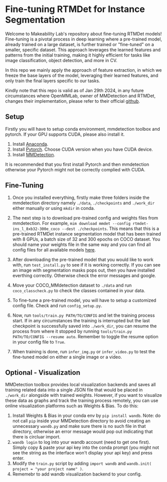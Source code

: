# Fine-tuning RTMDet for Instance Segmentation

Welcome to Makeability Lab's repository about fine-tuning RTMDet models! Fine-tuning is a pivotal process in deep learning where a pre-trained model, already trained on a large dataset, is further trained or "fine-tuned" on a smaller, specific dataset. This approach leverages the learned features and patterns from the initial training, making it highly efficient for tasks like image classification, object detection, and more in CV.

In this repo we mainly apply the approach of feature extraction, in which we freeze the base layers of the model, leveraging their learned features, and only train the final layers specific to our tasks.

Kindly note that this repo is valid as of Jan 29th 2024, in any future circumstances where OpenMMLab, owner of MMDetection and RTMDet, changes their implementation, please refer to their official [github](https://github.com/open-mmlab/mmdetection).

## Setup

Firstly you will have to setup conda environment, mmdetection toolbox and pytorch. If your GPU supports CUDA, please also install it.

1. Install [Anaconda](https://docs.anaconda.com/free/anaconda/install/index.html).
1. Install [Pytorch](https://pytorch.org/get-started/locally/). Choose CUDA version when you have CUDA device.
1. Install [MMDetection](https://mmdetection.readthedocs.io/en/latest/get_started.html).

It is recommended that you first install Pytorch and then mmdetection otherwise your Pytorch might not be correctly complied with CUDA.

## Fine-Tuning

1. Once you installed everything, firstly make three folders inside the mmdetection directory namely `./data`, `./checkpoints` and `./work_dir` either manually or using `mkdir` in conda.

1. The next step is to download pre-trained config and weights files from mmdetection. For example, `mim download mmdet --config rtmdet-ins_l_8xb32-300e_coco --dest ./checkpoints`. This means that this is a pre-trained RTMDet instance segmentation model that has been trained with 8 GPUs, a batch size of 32 and 300 epochs on COCO dataset. You should name your weights file in the same way and you can find all config files for all available models [here](https://github.com/open-mmlab/mmdetection/tree/main/configs).

1. After downloading the pre-trained model that you would like to work with, run `test_install.py` to see if it is working correctly. If you can see an image with segmentation masks pops out, then you have installed everthing correctly. Otherwise check the error messages and google.

1. Move your COCO_MMdetection dataset to `./data` and run `coco_classcheck.py` to check the classes contained in your data.

1. To fine-tune a pre-trained model, you will have to setup a customized config file. Check and run `config_setup.py`.

1. Now, run `tools/train.py PATH/TO/CONFIG` and let the training process start. If in any circumstances the training is interrupted but the last checkpoint is successfully saved into `./work_dir`, you can resume the process from where it stopped by running `tools/train.py PATH/TO/CONFIG --resume auto`. Remember to toggle the resume option in your config file to `True`.

1. When training is done, run `infer_img.py` or `infer_video.py` to test the fine-tuned model on either a single image or a video.

## Optional - Visualization

MMDetection toolbox provides local visualization backends and saves all training related data into a single JSON file that would be placed in `./work_dir` alongside with trained weights. However, if you want to visualize these data as graphs and track the training process remotely, you can use online visualization platforms such as Weights & Bias. To do this:

1. Install Weights & Bias in your conda env by `pip install wandb`. Note: do not call `pip` inside your MMDetection directory to avoid creating an unnecessary `wandb.py` and make sure there is no such file in that directory, otherwise an error message would pop out indicating that there is circluar import.
2. `wandb login` to log into your wandb account (need to get one first). Simply copy & paste your api key into the conda prompt (you might not see the string as the interface won't display your api key) and press enter.
3. Modify the `train.py` script by adding `import wandb` and `wandb.init( project = "your project name" )`.
4. Rememebr to add wandb visualization backend to your config.

